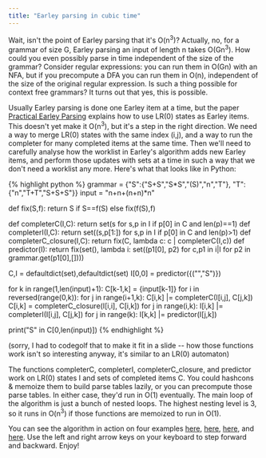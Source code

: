```yaml
---
title: "Earley parsing in cubic time"
---
```


Wait, isn't the point of Earley parsing that it's O(n<sup>3</sup>)? Actually, no, for a grammar of size G, Earley parsing an input of length n takes O(Gn<sup>3</sup>). How could you even possibly parse in time independent of the size of the grammar? Consider regular expressions: you can run them in O(Gn) with an NFA, but if you precompute a DFA you can run them in O(n), independent of the size of the original regular expression. Is such a thing possible for context free grammars? It turns out that yes, this is possible.

Usually Earley parsing is done one Earley item at a time, but the paper [Practical Earley Parsing](https://pdfs.semanticscholar.org/5b27/7a3f9a9f5250939f334e282d1393971722a9.pdf) explains how to use LR(0) states as Earley items. This doesn't yet make it O(n<sup>3</sup>), but it's a step in the right direction. We need a way to merge LR(0) states with the same index (i,j), and a way to run the completer for many completed items at the same time. Then we'll need to carefully analyse how the worklist in Earley's algorithm adds new Earley items, and perform those updates with sets at a time in such a way that we don't need a worklist any more. Here's what that looks like in Python:

{% highlight python %}
grammar = {"S":{"S+S","S*S","(S)","n","T"}, "T":{"n","T+T","S+S+S"}}
input = "n+n+(n+n)*n"

def fix(S,f): return S if S==f(S) else fix(f(S),f)

def completerC(I,C): return set(s for s,p in I if p[0] in C and len(p)==1)
def completerI(I,C): return set((s,p[1:]) for s,p in I if p[0] in C and len(p)>1)
def completerC_closure(I,C): return fix(C, lambda c: c | completerC(I,c))
def predictor(I): return fix(set(), lambda i: set((p1[0], p2) for c,p1 in i|I for p2 in grammar.get(p1[0],[])))

C,I = defaultdict(set),defaultdict(set)
I[0,0] = predictor({("","S")})

for k in range(1,len(input)+1):
    C[k-1,k] = {input[k-1]}
    for i in reversed(range(0,k)):
        for j in range(i+1,k): C[i,k] |= completerC(I[i,j], C[j,k])
        C[i,k] = completerC_closure(I[i,i], C[i,k])
        for j in range(i,k): I[i,k] |= completerI(I[i,j], C[j,k])
    for j in range(k): I[k,k] |= predictor(I[j,k])

print("S" in C[0,len(input)])
{% endhighlight %}

(sorry, I had to codegolf that to make it fit in a slide -- how those functions work isn't so interesting anyway, it's similar to an LR(0) automaton)

The functions completerC, completerI, completerC_closure, and predictor work on LR(0) states I and sets of completed items C. You could hashcons & memoize them to build parse tables lazily, or you can precompute those parse tables. In either case, they'd run in O(1) eventually. The main loop of the algorithm is just a bunch of nested loops. The highest nesting level is 3, so it runs in O(n<sup>3</sup>) if those functions are memoized to run in O(1).

You can see the algorithm in action on four examples [here](/code/cubedearley/Sa.html), [here](/code/cubedearley/aS.html), [here](/code/cubedearley/SS.html), and [here](/code/cubedearley/arith.html). Use the left and right arrow keys on your keyboard to step forward and backward. Enjoy!